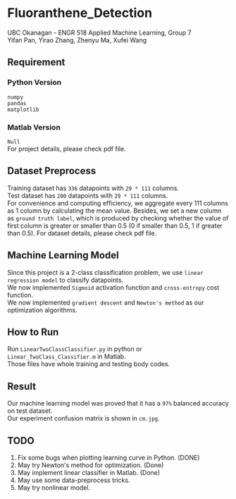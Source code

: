 # Fluoranthene_Detection
UBC Okanagan - ENGR 518 Applied Machine Learning, Group 7  
Yifan Pan, Yirao Zhang, Zhenyu Ma, Xufei Wang

## Requirement
### Python Version
```numpy```  
```pandas```  
```matplotlib```
### Matlab Version  
```Null```  
For project details, please check pdf file.  

## Dataset Preprocess
Training dataset has ```336``` datapoints with ```29 * 111``` columns.   
Test dataset has ```200``` datapoints with ```29 * 111``` columns.  
For convenience and computing efficiency, we aggregate every 111 columns as 1 column by calculating the mean value. 
Besides, we set a new column as ```ground truth label```, which is produced by checking whether the value of first column is greater or smaller than 0.5 (0 if smaller than 0.5, 1 if greater than 0.5).
For dataset details, please check pdf file. 

## Machine Learning Model
Since this project is a 2-class classification problem, we use ```linear regression model``` to classify datapoints.  
We now implemented ```Sigmoid``` activation function and ```cross-entropy``` cost function.  
We now implemented ```gradient descent``` and ```Newton's method``` as our optimization algorithms.

## How to Run
Run ```LinearTwoClassClassifier.py``` in python or ```Linear_TwoClass_Classifier.m``` in Matlab.  
Those files have whole training and testing body codes.

## Result
Our machine learning model was proved that it has a ```97%``` balanced accuracy on test dataset.  
Our experiment confusion matrix is shown in ```cm.jpg```.

## TODO
1. Fix some bugs when plotting learning curve in Python. (DONE)
2. May try Newton's method for optimization. (Done)
3. May implement linear classifier in Matlab. (Done)
4. May use some data-preprocess tricks.
5. May try nonlinear model.
